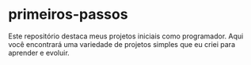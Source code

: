 # primeiros-passos
Este repositório destaca meus projetos iniciais como programador. Aqui você encontrará uma variedade de projetos simples que eu criei para aprender e evoluir.
